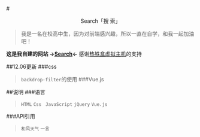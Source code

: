 #<center>Search「搜  索」</center>
> 我是一名在校高中生，因为对前端感兴趣，所以一直在自学，和我一起加油吧！


**这是我自建的网站 
->[Search](https://cod.rthe.net/)<-**
感谢[热铁盒虚拟主机](https://host.retiehe.com)的支持


##12.06更新
###css
>`backdrop-filter`的使用
###Vue.js

##说明
###语言
>`HTML`  `Css `  `JavaScript`
>`jQuery`  `Vue.js`

###API引用
>`和风天气`
>`一言`

